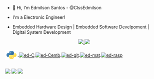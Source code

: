 - 👋 Hi, I’m Edmilson Santos - @ClssEdmilson
- I'm a Electronic Engineer!

- Embedded Hardware Design | Embedded Software Develpoment | Digital System Development

<div align="center">
  <a href="https://github.com/ClssEdmilson">
  <img height="180em" src="https://github-readme-stats.vercel.app/api?username=ClssEdmilson&show_icons=true&theme=dark&include_all_commits=true&count_private=true"/>
  <img height="180em" src="https://github-readme-stats.vercel.app/api/top-langs/?username=ClssEdmilson&layout=compact&langs_count=7&theme=dark"/>
</div>

<div style="display: inline_block"><br>
  <img align="center" alt="ed-Python" height="30" width="40" src="https://raw.githubusercontent.com/devicons/devicon/master/icons/python/python-original.svg">
  <img align="center" alt="ed-C" height="30" width="40" src="https://cdn.jsdelivr.net/gh/devicons/devicon/icons/c/c-original.svg" />
  <img align="center" alt="ed-Cemb" height="30" width="40" src="https://cdn.jsdelivr.net/gh/devicons/devicon/icons/embeddedc/embeddedc-original.svg" />
  <img align="center" alt="ed-git" height="30" width="40" src="https://cdn.jsdelivr.net/gh/devicons/devicon/icons/git/git-original.svg"/>
  <img align="center" alt="ed-mat" height="30" width="40" src="https://cdn.jsdelivr.net/gh/devicons/devicon/icons/matlab/matlab-original.svg"/>
  <img align="center" alt="ed-rasp" height="30" width="40" src="https://cdn.jsdelivr.net/gh/devicons/devicon/icons/raspberrypi/raspberrypi-original.svg" />

                                                                                                                                 
</div>

  ##
 
<div> 
  <a href="https://www.instagram.com/edmilson.csantos/" target="_blank"><img src="https://img.shields.io/badge/-Instagram-%23E4405F?style=for-the-badge&logo=instagram&logoColor=white" target="_blank"></a>
  <a href = "mailto:edmilsonclss@gmail.com"><img src="https://img.shields.io/badge/-Gmail-%23333?style=for-the-badge&logo=gmail&logoColor=white" target="_blank"></a>
  <a href="https://www.linkedin.com/in/edmilsonclss/" target="_blank"><img src="https://img.shields.io/badge/-LinkedIn-%230077B5?style=for-the-badge&logo=linkedin&logoColor=white" target="_blank"></a> 
 
 
</div>
